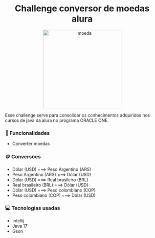 ﻿<h1 align="center">
  Challenge conversor de moedas alura
</h1>
 
<div align="center">
  <img width="256" height="256" alt="moeda" src="https://github.com/user-attachments/assets/a3a27f19-7237-48c1-973d-2715d98fd394" />
</div>

Esse challenge serve para consolidar os conhecimentos adquiridos nos cursos de java da alura no programa ORACLE ONE.

### 🚀 Funcionalidades

- Converter moedas

### 🪙 Conversões

- Dólar (USD)           ===>   Peso Argentino (ARS)
- Peso Argentino (ARS)  ===>   Dólar (USD)
- Dólar (USD)           ===>   Real brasileiro (BRL)
- Real brasileiro (BRL) ===>   Dólar (USD)
- Dólar (USD)           ===>   Peso colombiano (COP)
- Peso colombiano (COP) ===>   Dólar (USD)

### 💻 Tecnologias usadas

- Intellij
- Java 17
- Gson
